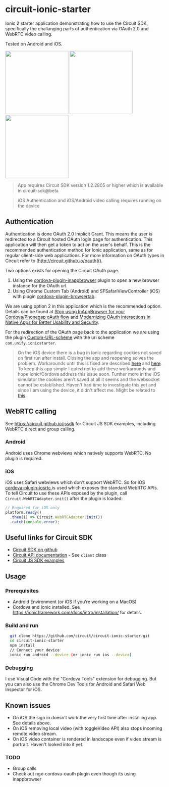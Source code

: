 # circuit-ionic-starter

Ionic 2 starter application demonstrating how to use the Circuit SDK, specifically the challanging parts of authentication via OAuth 2.0 and WebRTC video calling.

Tested on Android and iOS.
<p float="left">
  <img src="https://dl.dropboxusercontent.com/s/wq7iowble8zwlvh/ionic-starter-login.png?dl=0" width="200">
  <img src="https://dl.dropboxusercontent.com/s/w5r6e5jgl6kanl7/ionic-starter-idle.png?dl=0" width="200">
  <img src="https://dl.dropboxusercontent.com/s/1d8cmxltlq458h7/ionic-starter-video.png?dl=0" width="200">
</p>



> App requires Circuit SDK version 1.2.2805 or higher which is available in circuit-sdk@beta

> iOS Authentication and iOS/Android video calling requires running on the device

## Authentication
Authentication is done OAuth 2.0 Implicit Grant. This means the user is redirected to a Circuit hosted OAuth login page for authentication. This application will then get a token to act on the user's behalf. This is the recommended authentication method for Ionic application, same as for regular client-side web applications. For more information on OAuth types in Circuit refer to [http://circuit.github.io/oauth]().

Two options exists for opening the Circuit OAuth page.
1. Using the [cordova-plugin-inappbrowser](https://github.com/apache/cordova-plugin-inappbrowser) plugin to open a new browser instance for the OAuth url.
2. Using Chrome Custom Tab (Android) and SFSafariViewController (iOS) with plugin [cordova-plugin-browsertab](https://github.com/google/cordova-plugin-browsertab).

We are using option 2 in this application which is the recommended option. Details can be found at [Stop using InAppBrowser for your Cordova/Phonegap oAuth flow](https://medium.com/@jlchereau/stop-using-inappbrowser-for-your-cordova-phonegap-oauth-flow-a806b61a2dc5) and [Modernizing OAuth interactions in Native Apps for Better Usability and Security](https://developers.googleblog.com/2016/08/modernizing-oauth-interactions-in-native-apps.html).

For the redirection of the OAuth page back to the application we are using the plugin [Custom-URL-scheme](https://github.com/EddyVerbruggen/Custom-URL-scheme) with the uri scheme `com.unify.ionicstarter`.

> On the iOS device there is a bug in Ionic regarding cookies not saved on first run after install. Closing the app and reopening solves the problem. Workarounds until this is fixed are described [here](https://issues.apache.org/jira/browse/CB-12074) and [here](https://github.com/ionic-team/cordova-plugin-ionic-webview/issues/22). To keep this app simple I opted not to add these workarounds and hope Ionic/Cordova address this issue soon. Further more in the iOS simulator the cookies aren't saved at all it seems and the websocket cannot be established. Haven't had time to investigate this yet and since I am using the device, it didn't affect me. Might be related to [this](https://issues.apache.org/jira/browse/CB-10728).


## WebRTC calling

See https://circuit.github.io/jssdk for Circuit JS SDK examples, including WebRTC direct and group calling.

### Android
Android uses Chrome webviews which natively supports WebRTC. No plugin is required.

### iOS
iOS uses Safari webviews which don't support WebRTC. So for iOS [cordova-plugin-iosrtc
](https://github.com/BasqueVoIPMafia/cordova-plugin-iosrtc) is used which exposes the standard WebRTC APIs. To tell Circuit to use these APIs exposed by the plugin, call `Circuit.WebRTCAdapter.init()` after the plugin is loaded:

```javascript
// Required for iOS only
platform.ready()
  .then(() => Circuit.WebRTCAdapter.init())
  .catch(console.error);
```


## Useful links for Circuit SDK
* [Circuit SDK on github](https://github.com/circuit/circuit-sdk)
* [Circuit API documentation](https://circuitsandbox.net/sdk/) - See `client` class
* [Circuit JS SDK examples](https://circuit.github.io/jssdk)


## Usage

### Prerequisites
* Android Environment (or iOS if you’re working on a MacOS)
* Cordova and Ionic installed. See https://ionicframework.com/docs/intro/installation/ for details.

### Build and run
```bash
  git clone https://github.com/circuit/circuit-ionic-starter.git
  cd circuit-ionic-starter
  npm install
  // Connect your device
  ionic run android --device (or ionic run ios --device)
```

### Debugging
I use Visual Code with the "Cordova Tools" extension for debugging. But you can also use the Chrome Dev Tools for Android and Safari Web Inspector for iOS.

## Known issues
* On iOS the sign in doesn't work the very first time after installing app. See details above.
* On iOS removing local video (with toggleVideo API) also stops incoming remote video stream.
* On iOS video container is rendered in landscape even if video stream is portrait. Haven't looked into it yet.

### TODO
* Group calls
* Check out ngx-cordova-oauth plugin even though its using inappbrowser
